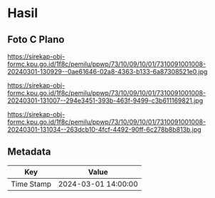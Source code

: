 # Hasil

## Foto C Plano

https://sirekap-obj-formc.kpu.go.id/1f8c/pemilu/ppwp/73/10/09/10/01/7310091001008-20240301-130929--0ae61646-02a8-4363-b133-6a87308521e0.jpg

https://sirekap-obj-formc.kpu.go.id/1f8c/pemilu/ppwp/73/10/09/10/01/7310091001008-20240301-131007--294e3451-393b-463f-9499-c3b611169821.jpg

https://sirekap-obj-formc.kpu.go.id/1f8c/pemilu/ppwp/73/10/09/10/01/7310091001008-20240301-131034--263dcb10-4fcf-4492-90ff-6c278b8b813b.jpg


## Metadata

| Key        | Value               |
| ---------- | ------------------- |
| Time Stamp | 2024-03-01 14:00:00 |



